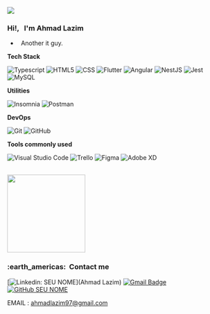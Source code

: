 
![](https://komarev.com/ghpvc/?username=gagermaniac&color=006bed)

<h3> Hi!, &nbsp; I'm Ahmad Lazim </h3>

- &nbsp; Another it guy.

**Tech Stack**

  ![Typescript](https://img.shields.io/badge/-Typescript-333333?style=flat&logo=typescript)
  ![HTML5](https://img.shields.io/badge/-HTML5-333333?style=flat&logo=HTML5)
  ![CSS](https://img.shields.io/badge/-CSS-333333?style=flat&logo=CSS3&logoColor=1572B6)
  ![Flutter](https://img.shields.io/badge/-Flutter-333333?style=flat&logo=Flutter)
  ![Angular](https://img.shields.io/badge/-Angular-333333?style=flat&logo=angular)
  ![NestJS](https://img.shields.io/badge/-NestJS-333333?style=flat&logo=nestjs)
  ![Jest](https://img.shields.io/badge/-Jest-333333?style=flat&logo=jest)
  ![MySQL](https://img.shields.io/badge/-MySQL-333333?style=flat&logo=mysql)

**Utilities**

  ![Insomnia](https://img.shields.io/badge/-Insomnia-333333?style=flat&logo=insomnia)
  ![Postman](https://img.shields.io/badge/-Postman-333333?style=flat&logo=postman)

**DevOps**

  ![Git](https://img.shields.io/badge/-Git-333333?style=flat&logo=git)
  ![GitHub](https://img.shields.io/badge/-GitHub-333333?style=flat&logo=github)

**Tools commonly used**

  ![Visual Studio Code](https://img.shields.io/badge/-Visual%20Studio%20Code-333333?style=flat&logo=visual-studio-code&logoColor=007ACC)
  ![Trello](https://img.shields.io/badge/-Trello-333333?style=flat&logo=trello&logoColor=007ACC)
  ![Figma](https://img.shields.io/badge/-Figma-333333?style=flat&logo=figma&logoColor=007ACC)
  ![Adobe XD](https://img.shields.io/badge/-Adobe%20XD-333333?style=flat&logo=adobe-xd&logoColor=007ACC)

<br/>

<a href="https://github.com/gagermaniac">
  <img height="180em" src="https://github-readme-stats.vercel.app/api?username=gagermaniac&theme=dracula&show_icons=true" />
</a>

<br/>

<h3> :earth_americas: &nbsp;Contact me </h3> 

[![Linkedin: SEU NOME](https://img.shields.io/badge/-USERNAME-blue?style=flat-square&logo=Linkedin&logoColor=white&link=https://www.linkedin.com/in/ahmad-l-b97042aa)](Ahmad Lazim)
[![Gmail Badge](https://img.shields.io/badge/-ahmadlazim97@gmail.com-006bed?style=flat-square&logo=Gmail&logoColor=white&link=mailto:SEU-EMAIL)](mailto:ahmadlazim97@gmail.com)
[![GitHub SEU NOME]( https://img.shields.io/github/followers/gagermaniac?label=follow&style=social)](LINK-DO-SEU-GITHUB)

EMAIL : ahmadlazim97@gmail.com
